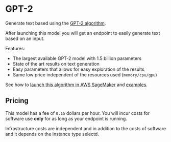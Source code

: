 # GPT-2

Generate text based using the [GPT-2 algorithm](https://openai.com/blog/better-language-models/).

After launching this model you will get an endpoint to easily generate text based on an input.

Features:

- The largest available GPT-2 model with 1.5 billion parameters
- State of the art results on text generation
- Easy parameters that allows for easy exploration of the results
- Same low price independent of the resources used (`memory/cpu/gpu`)

See how to [launch this algorithm in AWS SageMaker](/models/gpt-2/getting-started)
and [examples](/models/gpt-2/examples).

## Pricing

This model has a fee of `0.15` dollars per hour.
You will incur costs for software use **only** for as long as your endpoint is running.

Infrastructure costs are independent and in addition to the costs of software
and it depends on the instance type selectd.

